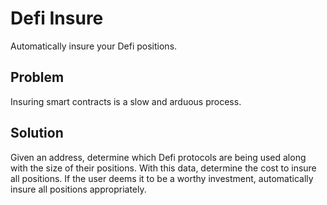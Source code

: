 # Defi Insure

Automatically insure your Defi positions.

## Problem

Insuring smart contracts is a slow and arduous process.

## Solution

Given an address, determine which Defi protocols are being used along with the size of their positions. With this data, determine the cost to insure all positions. If the user deems it to be a worthy investment, automatically insure all positions appropriately.

